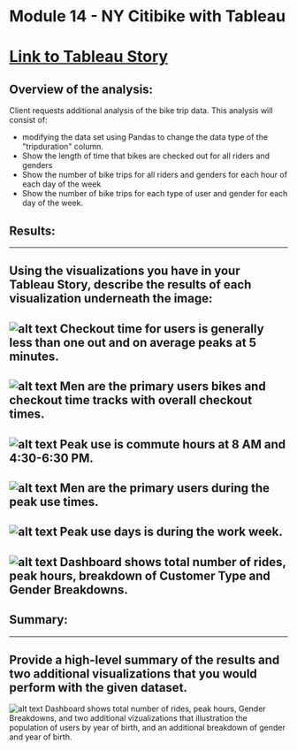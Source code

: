# Module 14 - NY Citibike with Tableau

# [Link to Tableau Story](https://public.tableau.com/views/Module-14-NYCitibikewithTableau/NYCCitibikewithTableau?:language=en-US&publish=yes&:display_count=n&:origin=viz_share_link)

## Overview of the analysis:
Client requests additional analysis of the bike trip data. This analysis will consist of:
- modifying the data set using Pandas to change the data type of the "tripduration" column.
- Show the length of time that bikes are checked out for all riders and genders
- Show the number of bike trips for all riders and genders for each hour of each day of the week
- Show the number of bike trips for each type of user and gender for each day of the week.

## Results:
---
Using the visualizations you have in your Tableau Story, describe the results of each visualization underneath the image:
---
![alt text](images/01_checkout_users.png)
Checkout time for users is generally less than one out and on average peaks at 5 minutes.
---
![alt text](images/02_checkout_gender.png)
Men are the primary users bikes and checkout time tracks with overall checkout times.
---
![alt text](images/03_trips_weekday.png)
Peak use is commute hours at 8 AM and 4:30-6:30 PM.
---
![alt text](images/04_trips_gender_hr.png)
Men are the primary users during the peak use times.
---
![alt text](images/05_trips_gender_wk.png)
Peak use days is during the work week.
---
![alt text](images/06_dashboard.png)
Dashboard shows total number of rides, peak hours, breakdown of Customer Type and Gender Breakdowns.
---


## Summary:
---
Provide a high-level summary of the results and two additional visualizations that you would perform with the given dataset.
---
![alt text](images/07_gender_dashboard.png)
Dashboard shows total number of rides, peak hours, Gender Breakdowns, and two additional vizualizations that illustration the population of users by year of birth, and an additional breakdown of gender and year of birth.
